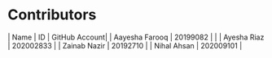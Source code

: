 # Contributors
| Name | ID | GitHub Account|
| Aayesha Farooq | 20199082 | |
| Ayesha Riaz | 202002833 | 
| Zainab Nazir | 20192710 |
| Nihal Ahsan | 202009101 | 
